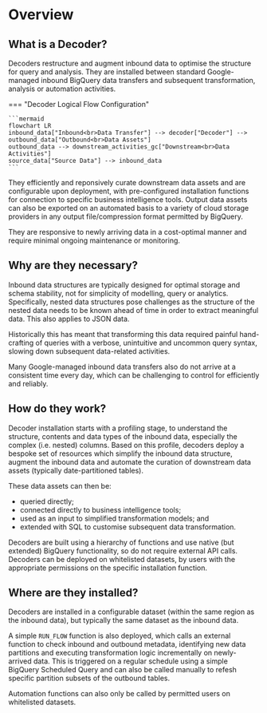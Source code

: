 # Overview
## What is a Decoder?
Decoders restructure and augment inbound data to optimise the structure for query and analysis.  They are installed between standard Google-managed inbound BigQuery data transfers and subsequent transformation, analysis or automation activities.

=== "Decoder Logical Flow Configuration"

    ```mermaid
    flowchart LR
    inbound_data["Inbound<br>Data Transfer"] --> decoder["Decoder"] --> outbound_data["Outbound<br>Data Assets"]
    outbound_data --> downstream_activities_gc["Downstream<br>Data Activities"]
    source_data["Source Data"] --> inbound_data
    ```

They efficiently and reponsively curate downstream data assets and are configurable upon deployment, with pre-configured installation functions for connection to specific business intelligence tools. Output data assets can also be exported on an automated basis to a variety of cloud storage providers in any output file/compression format permitted by BigQuery.

They are responsive to newly arriving data in a cost-optimal manner and require minimal ongoing maintenance or monitoring.

## Why are they necessary?
Inbound data structures are typically designed for optimal storage and schema stability, not for simplicity of modelling, query or analytics. Specifically, nested data structures pose challenges as the structure of the nested data needs to be known ahead of time in order to extract meaningful data. This also applies to JSON data.

Historically this has meant that transforming this data required painful hand-crafting of queries with a verbose, unintuitive and uncommon query syntax, slowing down subsequent data-related activities.

Many Google-managed inbound data transfers also do not arrive at a consistent time every day, which can be challenging to control for efficiently and reliably.

## How do they work?
Decoder installation starts with a profiling stage, to understand the structure, contents and data types of the inbound data, especially the complex (i.e. nested) columns. Based on this profile, decoders deploy a bespoke set of resources which simplify the inbound data structure, augment the inbound data and automate the curation of downstream data assets (typically date-partitioned tables).

These data assets can then be:

- queried directly;
- connected directly to business intelligence tools;
- used as an input to simplified transformation models; and 
- extended with SQL to customise subsequent data transformation.

Decoders are built using a hierarchy of functions and use native (but extended) BigQuery functionality, so do not require external API calls. Decoders can be deployed on whitelisted datasets, by users with the appropriate permissions on the specific installation function.

## Where are they installed?
Decoders are installed in a configurable dataset (within the same region as the inbound data), but typically the same dataset as the inbound data. 

A simple `RUN_FLOW` function is also deployed, which calls an external function to check inbound and outbound metadata, identifying new data partitions and executing transformation logic incrementally on newly-arrived data.  This is triggered on a regular schedule using a simple BigQuery Scheduled Query and can also be called manually to refesh specific partition subsets of the outbound tables.

Automation functions can also only be called by permitted users on whitelisted datasets.


